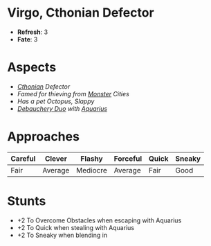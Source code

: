# Virgo, Cthonian Defector
* **Refresh**: 3
* **Fate**: 3

# Aspects
* *[Cthonian](../Factions/Cthonian.md) Defector*
* *Famed for thieving from [Monster](../Details/Monsters.md) Cities*
* *Has a pet Octopus, Slappy*
* *[Debauchery Duo](../Factions/Debauchery.md) with [Aquarius](Aquarius.md)*
  
# Approaches

| Careful | Clever | Flashy | Forceful | Quick | Sneaky |
| ------- | ------ | ------ | -------- | ----- | ------ |
| Fair | Average | Mediocre | Average | Fair | Good |

# Stunts
* +2 To Overcome Obstacles when escaping with Aquarius
* +2 To Quick when stealing with Aquarius
* +2 To Sneaky when blending in